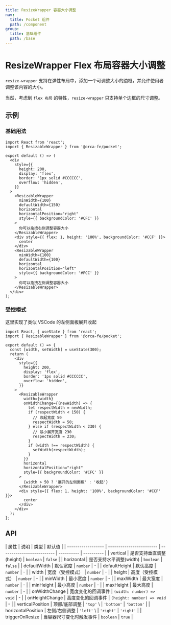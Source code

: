 ```yaml
---
title: ResizeWrapper 容器大小调整
nav:
  title: Pocket 组件
  path: /component
group:
  title: 基础组件
  path: /base
---
```


# ResizeWrapper Flex 布局容器大小调整

`resize-wrapper` 支持在弹性布局中，添加一个可调整大小的边框，并允许使用者调整该内容的大小。

当然，考虑到 `flex 布局` 的特性，`resize-wrapper` 只支持单个边框的尺寸调整。

## 示例

### 基础用法

```tsx
import React from 'react';
import { ResizableWrapper } from '@orca-fe/pocket';

export default () => (
  <div
    style={{
      height: 200,
      display: 'flex',
      border: '1px solid #CCCCCC',
      overflow: 'hidden',
    }}
  >
    <ResizableWrapper
      minWidth={100}
      defaultWidth={150}
      horizontal
      horizontalPosition="right"
      style={{ backgroundColor: '#CFC' }}
    >
      你可以拖拽右侧调整容器大小
    </ResizableWrapper>
    <div style={{ flex: 1, height: '100%', backgroundColor: '#CCF' }}>
      center
    </div>
    <ResizableWrapper
      minWidth={100}
      defaultWidth={100}
      horizontal
      horizontalPosition="left"
      style={{ backgroundColor: '#FCC' }}
    >
      你可以拖拽左侧调整容器大小
    </ResizableWrapper>
  </div>
);
```

### 受控模式

这里实现了类似 VSCode 的左侧面板展开收起

```tsx
import React, { useState } from 'react';
import { ResizableWrapper } from '@orca-fe/pocket';

export default () => {
  const [width, setWidth] = useState(300);
  return (
    <div
      style={{
        height: 200,
        display: 'flex',
        border: '1px solid #CCCCCC',
        overflow: 'hidden',
      }}
    >
      <ResizableWrapper
        width={width}
        onWidthChange={(newWidth) => {
          let respectWidth = newWidth;
          if (respectWidth < 150) {
            // 收起宽度 50
            respectWidth = 50;
          } else if (respectWidth < 230) {
            // 最小展开宽度 230
            respectWidth = 230;
          }
          if (width !== respectWidth) {
            setWidth(respectWidth);
          }
        }}
        horizontal
        horizontalPosition="right"
        style={{ backgroundColor: '#CFC' }}
      >
        {width > 50 ? '展开的左侧面板' : '收起'}
      </ResizableWrapper>
      <div style={{ flex: 1, height: '100%', backgroundColor: '#CCF' }}>
        center
      </div>
    </div>
  );
};
```

## API

| 属性               | 说明                     | 类型                       | 默认值     |
| ------------------ | ------------------------ | -------------------------- | ---------- | ---------- |
| vertical           | 是否支持垂直调整(height) | `boolean`                  | `false`    |
| horizontal         | 是否支持水平调整(width)  | `boolean`                  | `false`    |
| defaultWidth       | 默认宽度                 | `number`                   | -          |
| defaultHeight      | 默认高度                 | `number`                   | -          |
| width              | 宽度（受控模式）         | `number`                   | -          |
| height             | 高度（受控模式）         | `number`                   | -          |
| minWidth           | 最小宽度                 | `number`                   | -          |
| maxWidth           | 最大宽度                 | `number`                   | -          |
| minHeight          | 最小高度                 | `number`                   | -          |
| maxHeight          | 最大高度                 | `number`                   | -          |
| onWidthChange      | 宽度变化的回调事件       | `(width: number) => void`  | -          |
| onHeightChange     | 高度变化的回调事件       | `(height: number) => void` | -          |
| verticalPosition   | 顶部/底部调整            | `'top'` \                  | `'bottom'` | `'bottom'` |
| horizontalPosition | 左侧/右侧调整            | `'left'` \                 | `'right'`  | `'right'`  |
| triggerOnResize    | 当容器尺寸变化时触发事件 | `boolean`                  | `true`     |
